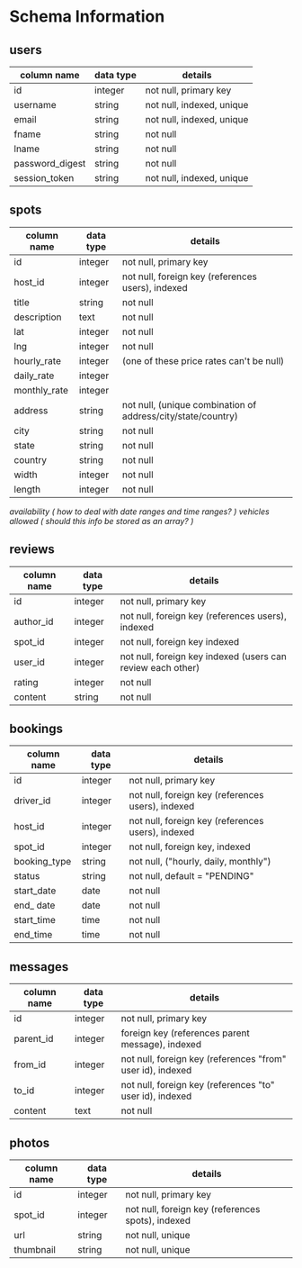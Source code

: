 # Schema Information

## users
column name     | data type | details
----------------|-----------|-----------------------
id              | integer   | not null, primary key
username        | string    | not null, indexed, unique
email           | string    | not null, indexed, unique
fname           | string    | not null
lname           | string    | not null
password_digest | string    | not null
session_token   | string    | not null, indexed, unique

## spots
column name   | data type | details
--------------|-----------|-----------------------
id            | integer   | not null, primary key
host_id       | integer   | not null, foreign key (references users), indexed
title         | string    | not null
description   | text      | not null
lat           | integer   | not null
lng           | integer   | not null
hourly_rate   | integer   | (one of these price rates can't be null)
daily_rate    | integer   |
monthly_rate  | integer   |
address       | string    | not null, (unique combination of address/city/state/country)
city          | string    | not null
state         | string    | not null
country       | string    | not null
width         | integer   | not null
length        | integer   | not null
_availability ( how to deal with date ranges and time ranges? )_
_vehicles allowed ( should this info be stored as an array? )_

## reviews
column name   | data type | details
--------------|-----------|-----------------------
id            | integer   | not null, primary key
author_id     | integer   | not null, foreign key (references users), indexed
spot_id       | integer   | not null, foreign key indexed
user_id       | integer   | not null, foreign key indexed (users can review each other)
rating        | integer   | not null
content       | string    | not null

## bookings
column name  | data type | details
-------------|-----------|-----------------------
id           | integer   | not null, primary key
driver_id    | integer   | not null, foreign key (references users), indexed
host_id      | integer   | not null, foreign key (references users), indexed
spot_id      | integer   | not null, foreign key, indexed
booking_type | string    | not null, ("hourly, daily, monthly")
status       | string    | not null, default = "PENDING"
start_date   | date      | not null
end_ date    | date      | not null
start_time   | time      | not null
end_time     | time      | not null

## messages
column name | data type | details
------------|-----------|-----------------------
id          | integer   | not null, primary key
parent_id   | integer   | foreign key (references parent message), indexed
from_id     | integer   | not null, foreign key (references "from" user id), indexed
to_id       | integer   | not null, foreign key (references "to" user id), indexed
content     | text      | not null

## photos
column name | data type | details
------------|-----------|-----------------------
id          | integer   | not null, primary key
spot_id     | integer   | not null, foreign key (references spots), indexed
url         | string    | not null, unique
thumbnail   | string    | not null, unique
